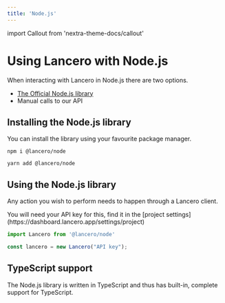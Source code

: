 ```yaml
---
title: 'Node.js'
---
```


import Callout from 'nextra-theme-docs/callout'

# Using Lancero with Node.js
When interacting with Lancero in Node.js there are two options.

- [The Official Node.js library](https://www.npmjs.com/package/@lancero/node)
- Manual calls to our API

## Installing the Node.js library
You can install the library using your favourite package manager.

```shell
npm i @lancero/node

yarn add @lancero/node
```

## Using the Node.js library
Any action you wish to perform needs to happen through a Lancero client.


<Callout emoji="💡">
  You will need your API key for this, find it in the [project settings](https://dashboard.lancero.app/settings/project)
</Callout>

```ts
import Lancero from '@lancero/node'

const lancero = new Lancero("API key");
```

## TypeScript support
The Node.js library is written in TypeScript and thus has built-in, complete support for TypeScript.